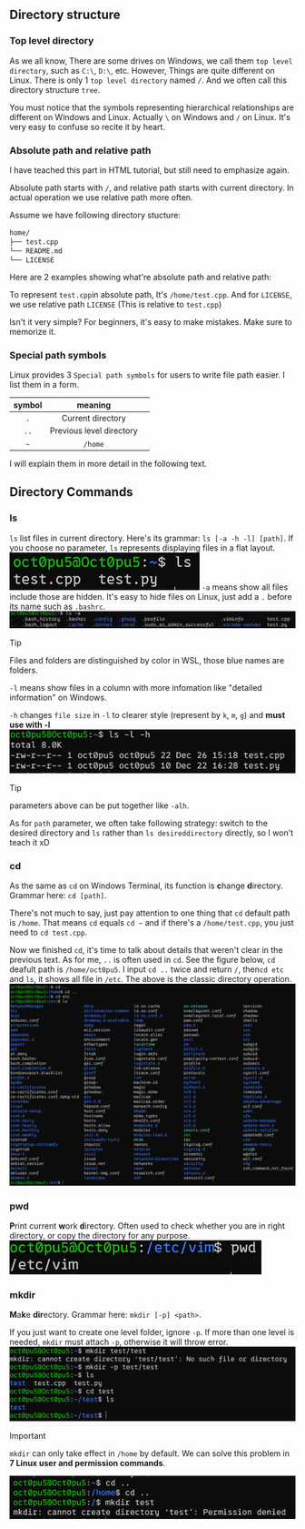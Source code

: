 ## Directory structure
### Top level directory
As we all know, There are some drives on Windows, we call them `top level directory`, such as `C:\`, `D:\`, etc. However, Things are quite different on Linux. There is only 1 `top level directory` named `/`. And we often call this directory structure `tree`.

You must notice that the symbols representing hierarchical relationships are different on Windows and Linux. Actually `\` on Windows and `/` on Linux. It's very easy to confuse so recite it by heart.

### Absolute path and relative path
I have teached this part in HTML tutorial, but still need to emphasize again.

Absolute path starts with `/`, and relative path starts with current directory. In actual operation we use relative path more often.

Assume we have following directory stucture:

```
home/
├── test.cpp
└── README.md
└── LICENSE
```

Here are 2 examples showing what're absolute path and relative path:

To represent `test.cpp`in absolute path, It's `/home/test.cpp`.
And for `LICENSE`, we use relative path `LICENSE` (This is relative to `test.cpp`)

Isn't it very simple? For beginners, it's easy to make mistakes. Make sure to memorize it.

### Special path symbols
Linux provides 3 `Special path symbols` for users to write file path easier. I list them in a form.

| symbol |         meaning          |     |
| :----: | :----------------------: | --- |
|  `.`   |    Current directory     |     |
|  `..`  | Previous level directory |     |
|  `~`   |         `/home`          |     |

I will explain them in more detail in the following text.

## Directory Commands
### ls
`ls` list files in current directory. Here's its grammar: `ls [-a -h -l] [path]`.
If you choose no parameter, `ls` represents displaying files in a flat layout.
![](/assets/Linux/5%20Linux%20directory%20structure%20and%20command/1.png)
`-a` means show all files include those are hidden. It's easy to hide files on Linux, just add a `.` before its name such as `.bashrc`.
![](/assets/Linux/5%20Linux%20directory%20structure%20and%20command/2.png)
>[!TIP] 
>Files and folders are distinguished by color in WSL, those blue names are folders.

`-l` means show files in a column with more infomation like "detailed information" on Windows.

`-h` changes `file size` in `-l` to clearer style (represent by `k`, `m`, `g`) and **must use with -l**
![](/assets/Linux/5%20Linux%20directory%20structure%20and%20command/3.png)
>[!TIP] 
>parameters above can be put together like `-alh`.

As for `path` parameter, we often take following strategy: switch to the desired directory and `ls` rather than `ls desireddirectory` directly, so I won't teach it xD

###  cd
As the same as `cd` on Windows Terminal, its function is **c**hange **d**irectory. Grammar here: `cd [path]`.

There's not much to say, just pay attention to one thing that `cd` default path is `/home`. That means `cd` equals  `cd ~`  and if there's a `/home/test.cpp`, you just need to  `cd test.cpp`.

Now we finished `cd`, it's time to talk about details that weren't clear in the previous text. 
As for me, `..` is often used in `cd`. See the figure below, `cd` deafult path is `/home/oct0pu5`. I input `cd ..` twice and return `/`, then`cd etc` and `ls`, it shows all file in `/etc`. The above is the classic directory operation.
![](/assets/Linux/5%20Linux%20directory%20structure%20and%20command/4.png)

### pwd
**P**rint current **w**ork **d**irectory. Often used to check whether you are in right directory, or copy the directory for any purpose.
![](/assets/Linux/5%20Linux%20directory%20structure%20and%20command/5.png)

### mkdir
**M**a**k**e **dir**ectory. Grammar here: `mkdir [-p] <path>`.

If you just want to create one level folder, ignore `-p`. If more than one level is needed, `mkdir` must attach `-p`, otherwise it will throw error.
![](/assets/Linux/5%20Linux%20directory%20structure%20and%20command/6.png)
 >[!IMPORTANT]
 >`mkdir` can only take effect in `/home` by default. We can solve this problem in **7 Linux user and permission commands**.
 
![](/assets/Linux/5%20Linux%20directory%20structure%20and%20command/7.png)